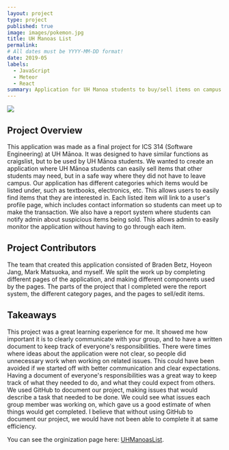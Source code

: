 ```yaml
---
layout: project
type: project
published: true
image: images/pokemon.jpg
title: UH Manoas List
permalink: 
# All dates must be YYYY-MM-DD format!
date: 2019-05
labels:
  - JavaScript
  - Meteor
  - React
summary: Application for UH Manoa students to buy/sell items on campus.
---
```



<img class="ui centered image" src="../images/UHML-Login.png">

## Project Overview

This application was made as a final project for ICS 314 (Software Engineering) at UH Mānoa. It was designed to have similar functions as craigslist, but to be used by UH Mānoa students. We wanted to create an application where UH Mānoa students can easily sell items that other students may need, but in a safe way where they did not have to leave campus. Our application has different categories which items would be listed under, such as textbooks, electronics, etc. This allows users to easily find items that they are interested in. Each listed item will link to a user's profile page, which includes contact information so students can meet up to make the transaction. We also have a report system where students can notify admin about suspicious items being sold. This allows admin to easily monitor the application without having to go through each item. 

## Project Contributors

The team that created this application consisted of Braden Betz, Hoyeon Jang, Mark Matsuoka, and myself. We split the work up by completing different pages of the application, and making different components used by the pages. The parts of the project that I completed were the report system, the different category pages, and the pages to sell/edit items. 

## Takeaways

This project was a great learning experience for me. It showed me how important it is to clearly communicate with your group, and to have a written document to keep track of everyone's responsibilities. There were times where ideas about the application were not clear, so people did unnecessary work when working on related issues. This could have been avoided if we started off with better communication and clear expectations. Having a document of everyone's responsibilities was a great way to keep track of what they needed to do, and what they could expect from others. We used GitHub to document our project, making issues that would describe a task that needed to be done. We could see what issues each group member was working on, which gave us a good estimate of when things would get completed. I believe that without using GitHub to document our project, we would have not been able to complete it at same efficiency. 


You can see the orginization page here: [UHManoasList](https://uhmanoaslist.github.io/).
